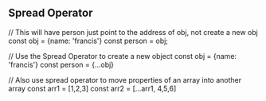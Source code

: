 ## Spread Operator

// This will have person just point to the address of obj, not create a new obj
const obj = {name: 'francis'}
const person = obj;

// Use the Spread Operator to create a new object
const obj = {name: 'francis'}
const person = {...obj}

// Also use spread operator to move properties of an array into another array
const arr1 = [1,2,3]
const arr2 = [...arr1, 4,5,6]
